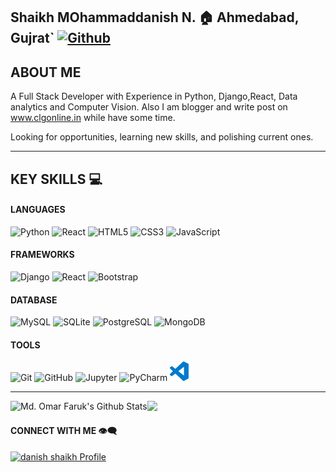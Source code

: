 ## Shaikh MOhammaddanish N. 🏠 Ahmedabad, Gujrat` [![Github](https://img.shields.io/github/followers/ShaikhMohammaddanish?label=Followers&style=social)](https://github.com/ShaikhMohammaddanish)<!--&nbsp; [![GithubViews](https://api.freemotion-llc.com/api/github/v1/profile-views?username=ShaikhMohammaddanish)](https://github.com/ShaikhMohammaddanish)-->







## ABOUT ME

A Full Stack Developer with Experience in Python, Django,React, Data analytics and Computer Vision. Also I am blogger and write post on www.clgonline.in while have some time.


Looking for opportunities, learning new skills, and polishing current ones. 


---

## KEY SKILLS :computer:

#### LANGUAGES



![Python](https://img.shields.io/badge/-Python-%233776AB?style=flat-square&logo=Python&logoColor=ffffff)
![React](https://img.shields.io/badge/-React-%23007396?style=flat-square&logo=React)
![HTML5](https://img.shields.io/badge/-HTML5-%23E44D27?style=flat-square&logo=html5&logoColor=ffffff)
![CSS3](https://img.shields.io/badge/-CSS3-%231572B6?style=flat-square&logo=css3)
![JavaScript](https://img.shields.io/badge/-JavaScript-%23F7DF1C?style=flat-square&logo=javascript&logoColor=000000&labelColor=%23F7DF1C&color=%23FFCE5A)



#### FRAMEWORKS

![Django](https://img.shields.io/badge/-Django-%23092E20?style=flat-square&logo=Django&logoColor=white)
![React](https://img.shields.io/badge/-React-%23555555?style=flat-square&logo=React&logoColor=%2341B883)
![Bootstrap](https://img.shields.io/badge/-Bootstrap-%23563D7C?style=flat-square&logo=Bootstrap)


#### DATABASE


![MySQL](https://img.shields.io/badge/-MySQL-%234479A1?style=flat-square&logo=MySQL&logoColor=white)
![SQLite](https://img.shields.io/badge/-SQLite-%23003B57?style=flat-square&logo=SQLite)
![PostgreSQL](https://img.shields.io/badge/-PostgreSQL-%23336791?style=flat-square&logo=PostgreSQL)
![MongoDB](https://img.shields.io/badge/-MongoDB-2E2E2E?style=flat-square&logo=MongoDB&logoColor=ffcb2b)







#### TOOLS
 <img alt="Git" width="30px" src="https://raw.githubusercontent.com/simple-icons/simple-icons/develop/icons/git.svg"/>  <img alt="GitHub" width="30px" src="https://raw.githubusercontent.com/simple-icons/simple-icons/develop/icons/github.svg"/>  <img alt="Jupyter" width="30px" src="https://raw.githubusercontent.com/simple-icons/simple-icons/develop/icons/jupyter.svg"/> <img alt="PyCharm" width="30px" src="https://raw.githubusercontent.com/simple-icons/simple-icons/develop/icons/pycharm.svg"/>  <img alt="VSCode" width="30px" src="https://raw.githubusercontent.com/simple-icons/simple-icons/develop/icons/visualstudiocode.svg"/> 









---




<img align="left" alt="Md. Omar Faruk's Github Stats" src="https://github-readme-stats.vercel.app/api?username=ShaikhMohammaddanish&theme=tokyonight&show_icons=true" />




<p >
<img src="https://github-readme-stats.vercel.app/api/top-langs/?username=ShaikhMohammaddanish">
</p>




#### CONNECT WITH ME 👁‍🗨


<a href="https://www.linkedin.com/in/shaikh-danish-python-developer?utm_source=share&utm_campaign=share_via&utm_content=profile&utm_medium=android_app" target="_blank"><img src="https://cdn.jsdelivr.net/npm/simple-icons@v3/icons/linkedin.svg" alt="danish shaikh Profile" height="30" width="30"></a>


